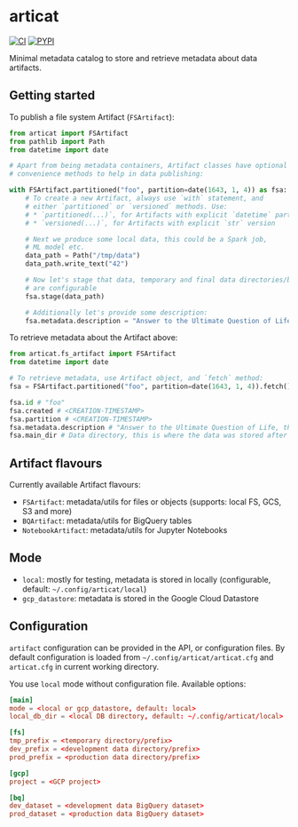 # articat
[![CI](https://github.com/related-sciences/articat/actions/workflows/build.yml/badge.svg?branch=main)](https://github.com/related-sciences/articat/actions/workflows/build.yml)
[![PYPI](https://img.shields.io/pypi/v/articat.svg)](https://pypi.org/project/articat/)

Minimal metadata catalog to store and retrieve metadata about data artifacts.

## Getting started

To publish a file system Artifact (`FSArtifact`):

```python
from articat import FSArtifact
from pathlib import Path
from datetime import date

# Apart from being metadata containers, Artifact classes have optional
# convenience methods to help in data publishing:

with FSArtifact.partitioned("foo", partition=date(1643, 1, 4)) as fsa:
    # To create a new Artifact, always use `with` statement, and
    # either `partitioned` or `versioned` methods. Use:
    # * `partitioned(...)`, for Artifacts with explicit `datetime` partition
    # * `versioned(...)`, for Artifacts with explicit `str` version

    # Next we produce some local data, this could be a Spark job,
    # ML model etc.
    data_path = Path("/tmp/data")
    data_path.write_text("42")

    # Now let's stage that data, temporary and final data directories/buckets
    # are configurable
    fsa.stage(data_path)

    # Additionally let's provide some description:
    fsa.metadata.description = "Answer to the Ultimate Question of Life, the Universe, and Everything"
```

To retrieve metadata about the Artifact above:

```python
from articat.fs_artifact import FSArtifact
from datetime import date

# To retrieve metadata, use Artifact object, and `fetch` method:
fsa = FSArtifact.partitioned("foo", partition=date(1643, 1, 4)).fetch()

fsa.id # "foo"
fsa.created # <CREATION-TIMESTAMP>
fsa.partition # <CREATION-TIMESTAMP>
fsa.metadata.description # "Answer to the Ultimate Question of Life, the Universe, and Everything"
fsa.main_dir # Data directory, this is where the data was stored after staging
```

## Artifact flavours

Currently available Artifact flavours:
 * `FSArtifact`: metadata/utils for files or objects (supports: local FS, GCS, S3 and more)
 * `BQArtifact`: metadata/utils for BigQuery tables
 * `NotebookArtifact`: metadata/utils for Jupyter Notebooks

## Mode

 * `local`: mostly for testing, metadata is stored in locally (configurable, default: `~/.config/articat/local`)
 * `gcp_datastore`: metadata is stored in the Google Cloud Datastore

## Configuration

`artifact` configuration can be provided in the API, or configuration files. By default configuration is
loaded from `~/.config/articat/articat.cfg` and `articat.cfg` in current working directory.

You use `local` mode without configuration file. Available options:

 ```toml
[main]
mode = <local or gcp_datastore, default: local>
local_db_dir = <local DB directory, default: ~/.config/articat/local>

[fs]
tmp_prefix = <temporary directory/prefix>
dev_prefix = <development data directory/prefix>
prod_prefix = <production data directory/prefix>

[gcp]
project = <GCP project>

[bq]
dev_dataset = <development data BigQuery dataset>
prod_dataset = <production data BigQuery dataset>
```
